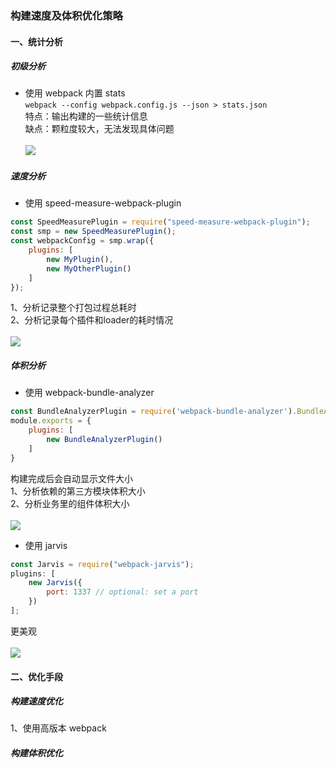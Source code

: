 ### 构建速度及体积优化策略

#### 一、统计分析

##### 初级分析
- 使用 webpack 内置 stats<br>
``webpack --config webpack.config.js --json > stats.json``<br>
特点：输出构建的一些统计信息<br>
缺点：颗粒度较大，无法发现具体问题<br><br>
![](https://user-images.githubusercontent.com/17866208/90353592-313d7f80-e079-11ea-951a-01b357551ba0.png)

##### 速度分析
- 使用 speed-measure-webpack-plugin<br>
```javascript
const SpeedMeasurePlugin = require("speed-measure-webpack-plugin");
const smp = new SpeedMeasurePlugin();
const webpackConfig = smp.wrap({
    plugins: [
        new MyPlugin(),
        new MyOtherPlugin()
    ]
});
```
1、分析记录整个打包过程总耗时<br>
2、分析记录每个插件和loader的耗时情况<br><br>
![](https://raw.githubusercontent.com/stephencookdev/speed-measure-webpack-plugin/HEAD/preview.png)

##### 体积分析
- 使用 webpack-bundle-analyzer<br>
```javascript
const BundleAnalyzerPlugin = require('webpack-bundle-analyzer').BundleAnalyzerPlugin;
module.exports = {
    plugins: [
        new BundleAnalyzerPlugin()
    ]
}
```
构建完成后会自动显示文件大小<br>
1、分析依赖的第三方模块体积大小<br>
2、分析业务里的组件体积大小<br><br>
![](https://cloud.githubusercontent.com/assets/302213/20628702/93f72404-b338-11e6-92d4-9a365550a701.gif)

- 使用 jarvis<br>
```javascript
const Jarvis = require("webpack-jarvis");
plugins: [
    new Jarvis({
        port: 1337 // optional: set a port
    })
];
```
更美观<br><br>
![](https://user-images.githubusercontent.com/17866208/89979103-83f5f080-dca1-11ea-8d64-cea6ea7c7b38.png)

#### 二、优化手段

##### 构建速度优化
1、使用高版本 webpack

##### 构建体积优化
